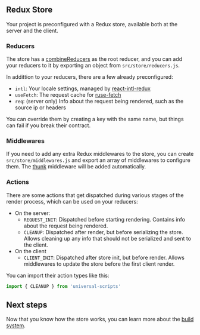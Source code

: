 Redux Store
-----------

Your project is preconfigured with a Redux store, available both at the server and the client.


### Reducers

The store has a [combineReducers](https://redux.js.org/api/combinereducers/) as the root reducer, and you can add your reducers to it by exporting an object from `src/store/reducers.js`.

In addittion to your reducers, there are a few already preconfigured:

- `intl`: Your locale settings, managed by [react-intl-redux](https://www.npmjs.com/package/react-intl-redux)
- `useFetch`: The request cache for [ruse-fetch](https://www.npmjs.com/package/ruse-fetch)
- `req`: (server only) Info about the request being rendered, such as the source ip or headers

You can override them by creating a key with the same name, but things can fail if you break their contract.


### Middlewares

If you need to add any extra Redux middlewares to the store, you can create `src/store/middlewares.js` and export an array of middlewares to configure them. The [thunk](https://github.com/reduxjs/redux-thunk) middleware will be added automatically.


### Actions

There are some actions that get dispatched during various stages of the render process, which can be used on your reducers:

- On the server:
  - `REQUEST_INIT`: Dispatched before starting rendering. Contains info about the request being rendered.
  - `CLEANUP`: Dispatched after render, but before serializing the store. Allows cleaning up any info that should not be serialized and sent to the client.
- On the client
  - `CLIENT_INIT`: Dispatched after store init, but before render. Allows middlewares to update the store before the first client render.

You can import their action types like this:

```javascript
import { CLEANUP } from 'universal-scripts'
```


Next steps
----------

Now that you know how the store works, you can learn more about the [build system](build-system).
